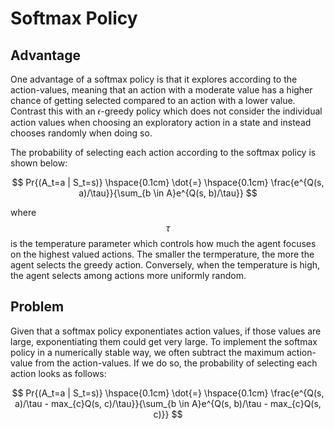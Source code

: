 # Softmax Policy

## Advantage

One advantage of a softmax policy is that it explores according to the action-values, meaning that an action with a moderate value has a higher chance of getting selected compared to an action with a lower value. Contrast this with an 𝜖-greedy policy which does not consider the individual action values when choosing an exploratory action in a state and instead chooses randomly when doing so.

The probability of selecting each action according to the softmax policy is shown below:

$$
Pr{(A_t=a | S_t=s)} \hspace{0.1cm} \dot{=} \hspace{0.1cm} \frac{e^{Q(s, a)/\tau}}{\sum_{b \in A}e^{Q(s, b)/\tau}}
$$

where $$\tau$$ is the temperature parameter which controls how much the agent focuses on the highest valued actions. The smaller the termperature, the more the agent selects the greedy action. Conversely, when the temperature is high, the agent selects among actions more uniformly random.

## Problem

Given that a softmax policy exponentiates action values, if those values are large, exponentiating them could get very large. To implement the softmax policy in a numerically stable way, we often subtract the maximum action-value from the action-values. If we do so, the probability of selecting each action looks as follows:

$$
Pr{(A_t=a | S_t=s)} \hspace{0.1cm} \dot{=} \hspace{0.1cm} \frac{e^{Q(s, a)/\tau - max_{c}Q(s, c)/\tau}}{\sum_{b \in A}e^{Q(s, b)/\tau - max_{c}Q(s, c)}}
$$



